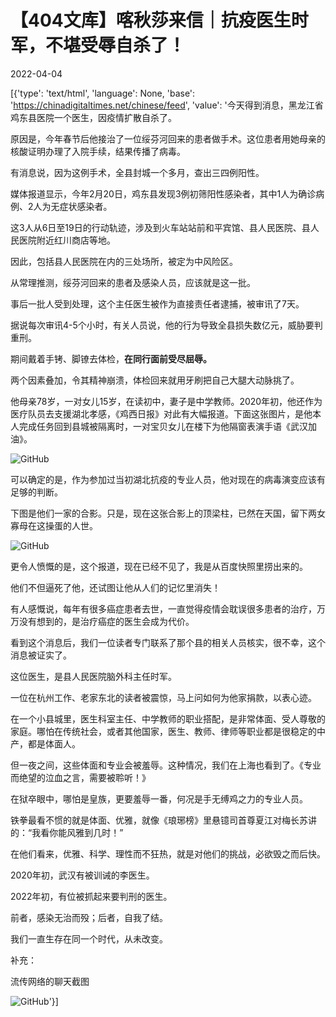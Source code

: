 # 【404文库】喀秋莎来信｜抗疫医生时军，不堪受辱自杀了！

2022-04-04

[{'type': 'text/html', 'language': None, 'base': 'https://chinadigitaltimes.net/chinese/feed', 'value': '今天得到消息，黑龙江省鸡东县医院一个医生，因疫情扩散自杀了。

原因是，今年春节后他接治了一位绥芬河回来的患者做手术。这位患者用她母亲的核酸证明办理了入院手续，结果传播了病毒。

有消息说，因为这例手术，全县封城一个多月，查出三四例阳性。

媒体报道显示，今年2月20日，鸡东县发现3例初筛阳性感染者，其中1人为确诊病例、2人为无症状感染者。

这3人从6日至19日的行动轨迹，涉及到火车站站前和平宾馆、县人民医院、县人民医院附近红川商店等地。

因此，包括县人民医院在内的三处场所，被定为中风险区。

从常理推测，绥芬河回来的患者及感染人员，应该就是这一批。

事后一批人受到处理，这个主任医生被作为直接责任者逮捕，被审讯了7天。

据说每次审讯4-5个小时，有关人员说，他的行为导致全县损失数亿元，威胁要判重刑。

期间戴着手铐、脚镣去体检，**在同行面前受尽屈辱。**

两个因素叠加，令其精神崩溃，体检回来就用牙刷把自己大腿大动脉挑了。

他母亲78岁，一对女儿15岁，在读初中，妻子是中学教师。2020年初，他还作为医疗队员去支援湖北孝感，《鸡西日报》对此有大幅报道。下面这张图片，是他本人完成任务回到县城被隔离时，一对宝贝女儿在楼下为他隔窗表演手语《武汉加油》。

![GitHub](https://chinadigitaltimes.net/chinese/files/2022/04/post-679055-624b08a2c4d32.)

可以确定的是，作为参加过当初湖北抗疫的专业人员，他对现在的病毒演变应该有足够的判断。

下图是他们一家的合影。只是，现在这张合影上的顶梁柱，已然在天国，留下两女寡母在这操蛋的人世。

![GitHub](https://chinadigitaltimes.net/chinese/files/2022/04/post-679055-624b08a2ce8a1.)

更令人愤慨的是，这个报道，现在已经不见了，我是从百度快照里捞出来的。

他们不但逼死了他，还试图让他从人们的记忆里消失！

有人感慨说，每年有很多癌症患者去世，一直觉得疫情会耽误很多患者的治疗，万万没有想到的，是治疗癌症的医生会成为代价。

看到这个消息后，我们一位读者专门联系了那个县的相关人员核实，很不幸，这个消息被证实了。

这位医生，是县人民医院脑外科主任时军。

一位在杭州工作、老家东北的读者被震惊，马上问如何为他家捐款，以表心迹。

在一个小县城里，医生科室主任、中学教师的职业搭配，是非常体面、受人尊敬的家庭。哪怕在传统社会，或者其他国家，医生、教师、律师等职业都是很稳定的中产，都是体面人。

但一夜之间，这些体面和专业会被羞辱。这种情况，我们在上海也看到了。《专业而绝望的泣血之言，需要被聆听！》

在狱卒眼中，哪怕是皇族，更要羞辱一番，何况是手无缚鸡之力的专业人员。

铁拳最看不惯的就是体面、优雅，就像《琅琊榜》里悬镱司首尊夏江对梅长苏讲的：“我看你能风雅到几时！”

在他们看来，优雅、科学、理性而不狂热，就是对他们的挑战，必欲毁之而后快。

2020年初，武汉有被训诫的李医生。

2022年初，有位被抓起来要判刑的医生。

前者，感染无治而殁；后者，自我了结。

我们一直生存在同一个时代，从未改变。

补充：

流传网络的聊天截图

![GitHub](https://chinadigitaltimes.net/chinese/files/2022/04/image-1649084472373.png)'}]
